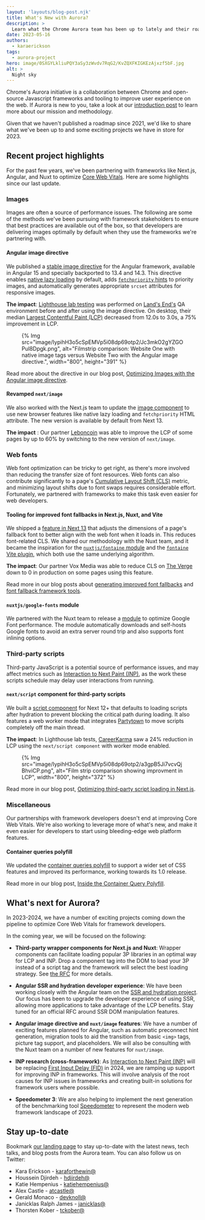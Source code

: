 ```yaml
---
layout: 'layouts/blog-post.njk'
title: What's New with Aurora?
description: >
  Learn what the Chrome Aurora team has been up to lately and their roadmap for 2023.
date: 2023-05-16
authors:
  - karaerickson
tags:
  - aurora-project
hero: image/0SXGYLkliuPQY3aSy3zWvdv7RqG2/KvZQXFKIGKEzAjxzf5bF.jpg
alt: >
  Night sky
---
```


Chrome's Aurora initiative is a collaboration between Chrome and open-source Javascript frameworks and tooling to improve user experience on the web. If Aurora is new to you, take a look at our [introduction post](/blog/introducing-aurora/) to learn more about our mission and methodology.

Given that we haven't published a roadmap since 2021, we'd like to share what we've been up to and some exciting projects we have in store for 2023. 

## Recent project highlights

For the past few years, we've been partnering with frameworks like Next.js, Angular, and Nuxt to optimize [Core Web Vitals](https://web.dev/vitals/). Here are some highlights since our last update.

### Images

Images are often a source of performance issues. The following are some of the methods we've been pursuing with framework stakeholders to ensure that best practices are available out of the box, so that developers are delivering images optimally by default when they use the frameworks we're partnering with.

#### Angular image directive

We published a [stable image directive](https://angular.io/guide/image-directive) for the Angular framework, available in Angular 15 and specially backported to 13.4 and 14.3. This directive enables [native lazy loading](https://web.dev/browser-level-image-lazy-loading/) by default, adds [`fetchpriority` hints](https://web.dev/fetch-priority/) to priority images, and automatically generates appropriate `srcset` attributes for responsive images.

**The impact**: [Lighthouse lab testing](https://philipwalton.com/articles/my-challenge-to-the-web-performance-community/) was performed on [Land's End's](https://www.landsend.com/) QA environment before and after using the image directive. On desktop, their median [Largest Contentful Paint (LCP)](https://web.dev/lcp/) decreased from 12.0s to 3.0s, a 75% improvement in LCP.

<figure>
{% Img src="image/IypihH3o5cSpEMVp5i08dp69otp2/Jc3mkO2gYZGOPul8Dpgk.png", alt="Filmstrip comparison: Website One with native image tags versus Website Two with the Angular image directive.", width="800", height="391" %}
</figure>

Read more about the directive in our blog post, [Optimizing Images with the Angular image directive](/blog/angular-image-directive/).

#### Revamped `next/image`

We also worked with the Next.js team to update the [image component](https://nextjs.org/docs/app/building-your-application/optimizing/images) to use new browser features like native lazy loading and `fetchpriority` HTML attribute. The new version is available by default from Next 13. 

**The impact** : Our partner [Leboncoin](https://www.leboncoin.fr/) was able to improve the LCP of some pages by up to 60% by switching to the new version of `next/image`.

### Web fonts

Web font optimization can be tricky to get right, as there's more involved than reducing the transfer size of font resources. Web fonts can also contribute significantly to a page's [Cumulative Layout Shift (CLS)](https://web.dev/cls/) metric, and minimizing layout shifts due to font swaps requires considerable effort. Fortunately, we partnered with frameworks to make this task even easier for web developers.

#### Tooling for improved font fallbacks in Next.js, Nuxt, and Vite

We shipped a [feature in Next 13](https://nextjs.org/docs/app/building-your-application/optimizing/fonts) that adjusts the dimensions of a page's fallback font to better align with the web font when it loads in. This reduces font-related CLS. We shared our methodology with the Nuxt team, and it became the inspiration for the [`nuxtjs/fontaine` module](https://github.com/nuxt-modules/fontaine) and the [`fontaine` Vite plugin](https://github.com/danielroe/fontaine), which both use the same underlying algorithm.

**The impact**: Our partner Vox Media was able to reduce CLS on [The Verge](https://www.theverge.com/) down to 0 in production on some pages using this feature.

Read more in our blog posts about [generating improved font fallbacks](/blog/font-fallbacks/) and [font fallback framework tools](/blog/framework-tools-font-fallback/).

#### `nuxtjs/google-fonts` module

We partnered with the Nuxt team to release a [module](https://google-fonts.nuxtjs.org/) to optimize Google Font performance. The module automatically downloads and self-hosts Google fonts to avoid an extra server round trip and also supports font inlining options. 

### Third-party scripts

Third-party JavaScript is a potential source of performance issues, and may affect metrics such as [Interaction to Next Paint (INP)](https://web.dev/inp/), as the work these scripts schedule may delay user interactions from running.

#### `next/script` component for third-party scripts

We built a [script component](https://nextjs.org/docs/app/building-your-application/optimizing/scripts) for Next 12+ that defaults to loading scripts after hydration to prevent blocking the critical path during loading. It also features a web worker mode that integrates [Partytown](https://partytown.builder.io/) to move scripts completely off the main thread.

**The impact**: In Lighthouse lab tests, [CareerKarma](https://careerkarma.com/) saw a 24% reduction in LCP using the `next/script component` with worker mode enabled.

<figure>
  {% Img src="image/IypihH3o5cSpEMVp5i08dp69otp2/a3gpB5Ji7vcvQjBhviCP.png", alt="Film strip comparison showing improvment in LCP", width="800", height="372" %}
</figure>

Read more in our blog post, [Optimizing third-party script loading in Next.js](/blog/script-component/).


### Miscellaneous

Our partnerships with framework developers doesn't end at improving Core Web Vitals. We're also working to leverage more of what's new, and make it even easier for developers to start using bleeding-edge web platform features.

#### Container queries polyfill

We updated the [container queries polyfill](https://www.npmjs.com/package/container-query-polyfill) to support a wider set of CSS features and improved its performance, working towards its 1.0 release.

Read more in our blog post, [Inside the Container Query Polyfill](/blog/inside-the-container-query-polyfill/).

## What's next for Aurora?

In 2023-2024, we have a number of exciting projects coming down the pipeline to optimize Core Web Vitals for framework developers. 

In the coming year, we will be focused on the following:

* **Third-party wrapper components for Next.js and Nuxt**: Wrapper components can facilitate loading popular 3P libraries in an optimal way for LCP and INP. Drop a component tag into the DOM to load your 3P instead of a script tag and the framework will select the best loading strategy. See [the RFC](https://github.com/vercel/next.js/discussions/48256) for more details. 

* **Angular SSR and hydration developer experience**: We have been working closely with the Angular team on the [SSR and hydration project](https://angular.io/guide/hydration). Our focus has been to upgrade the developer experience of using SSR, allowing more applications to take advantage of the LCP benefits. Stay tuned for an official RFC around SSR DOM manipulation features.

* **Angular image directive and `nuxt/image` features**: We have a number of exciting features planned for Angular, such as automatic preconnect hint generation, migration tools to aid the transition from basic `<img>` tags, picture tag support, and placeholders. We will also be consulting with the Nuxt team on a number of new features for `nuxt/image`.

* **INP research (cross-framework)**: As [Interaction to Next Paint (INP)](https://web.dev/inp/) will be replacing [First Input Delay (FID)](https://web.dev/fid/) in 2024, we are ramping up support for improving INP in frameworks. This will involve analysis of the root causes for INP issues in frameworks and creating built-in solutions for framework users where possible.

* **Speedometer 3**: We are also helping to implement the next generation of the benchmarking tool [Speedometer](https://browserbench.org/Speedometer2.0/) to represent the modern web framework landscape of 2023. 

## Stay up-to-date

Bookmark [our landing page](/aurora) to stay up-to-date with the latest news, tech talks, and blog posts from the Aurora team. You can also follow us on Twitter:

* Kara Erickson  - [karaforthewin@](https://twitter.com/karaforthewin)
* Houssein Djirdeh - [hdjirdeh@](https://twitter.com/hdjirdeh)
* Katie Hempenius - [katiehempenius@](https://twitter.com/katiehempenius)
* Alex Castle - [atcastle@](https://twitter.com/atcastle)
* Gerald Monaco - [devknoll@](https://twitter.com/devknoll)
* Janicklas Ralph James - [janicklas@](https://twitter.com/janicklas)
* Thorsten Kober - [tckober@](https://twitter.com/tckober)

